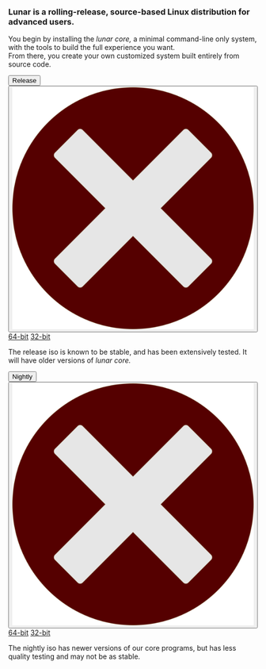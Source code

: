 ### Lunar is a rolling-release, source-based Linux distribution for advanced users.

You begin by installing the _lunar core,_ a minimal command-line only system, with the tools to build the full experience you want.   
From there, you create your own customized system built entirely from source code.


<div class="flex flex-column flex-row-ns flex-wrap-reverse items-center justify-center bg-lunar-light lunar-dark pa2 mb2 w-75-l">
  <button id="dl-release-toggle" class="w5 pv3 ph3 f3 link bg-animate bg-lunar-dark hover-bg-green lunar-light hover-white br1 tc w4 font-maven b--none">Release</button>
    <div id="dl-release" class="absolute flex flex-row items-center justify-center pa4 bg-near-white lunar-dark shadow-1">
      <button class="b--none pointer hover-bg-red br1 pa2"><img src="assets/images/close-button.svg" class="w2 v-mid"></button>
      <a class="pa3 mh2 f3 link bg-animate bg-lunar-dark hover-bg-green lunar-light hover-near-white br1 tc w4 font-maven" href="#">64-bit</a>
      <a class="pa3 mh2 f3 link bg-animate bg-lunar-dark hover-bg-green lunar-light hover-near-white br1 tc w4 font-maven" href="#">32-bit</a>
    </div>
  <p class="measure-narrow pl4">
  The release iso is known to be stable, and has been extensively tested. It will have older versions of <i>lunar core.</i>
  </p>
</div>
<div class="flex flex-column flex-row-ns flex-wrap-reverse items-center justify-center bg-lunar-dark lunar-light pa2 mb2 w-75-l">
    <button id="dl-nightly-toggle" class="w5 pv3 ph3 f3 link bg-animate bg-lunar-light hover-bg-green lunar-dark hover-white br1 tc w4 font-maven b--none">Nightly</button>
<div id="dl-nightly" class="absolute flex flex-row items-center justify-center pa4 bg-near-white lunar-dark shadow-1">
      <button class="b--none pointer hover-bg-red brt pa2"><img src="assets/images/close-button.svg" class="w2 v-mid"></button>
      <a class="pa3 mh2 f3 link bg-animate bg-lunar-dark hover-bg-green lunar-light hover-near-white br1 tc w4 font-maven" href="#">64-bit</a>
      <a class="pa3 mh2 f3 link bg-animate bg-lunar-dark hover-bg-green lunar-light hover-near-white br1 tc w4 font-maven" href="#">32-bit</a>
    </div>
  <p class="measure-narrow pl4">
  The nightly iso has newer versions of our core programs, but has less quality testing and may not be as stable.
  </p>
</div>
